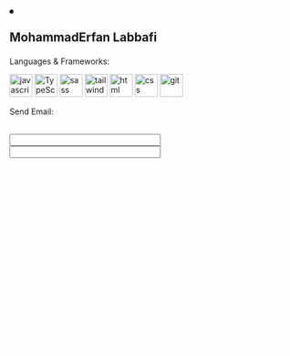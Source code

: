<link
  rel="stylesheet"
  href="https://cdnjs.cloudflare.com/ajax/libs/font-awesome/4.7.0/css/font-awesome.min.css"
/>
<link rel="stylesheet" href="[style.css](https://github.com/Erfanlab/Erfanlab/blob/0bc2422156d249ae989c6b9ee3ffb36af30142fb/style.css)">

<article>
  <header></header>
  <h1>
    <li class="fa fa-user"></li>
    <p>MohammadErfan Labbafi</p>
  </h1>
  <main>
    <div>
      <p>Languages & Frameworks:</p>
      <div class="card languages">
        <img
          width="40"
          height="40"
          src="https://s32.picofile.com/file/8478593326/javascript.png"
          alt="javascript"
        />
        <img
          width="40"
          height="40"
          src="https://s32.picofile.com/file/8478600426/typescript.png"
          alt="TypeScript"
        />
        <img
          width="40"
          height="40"
          src="https://s32.picofile.com/file/8478593376/sass.png"
          alt="sass"
        />
        <img
          width="40"
          height="40"
          src="https://s32.picofile.com/file/8478593384/tailwind.png"
          alt="tailwind"
        />
        <img
          width="40"
          height="40"
          src="https://s32.picofile.com/file/8478593334/html.png"
          alt="html"
        />
        <img
          width="40"
          height="40"
          src="https://s32.picofile.com/file/8478600476/css.png"
          alt="css"
        />
        <img
          width="40"
          height="40"
          src="https://s32.picofile.com/file/8478600442/giticon.png"
          alt="git"
        />
      </div>
    </div>
    <div>
      <p>Send Email:</p>
      <div class="card">
        <form
          style="color: white"
          action="mailto:erfanlab2000@gmail.com"
          method="post"
          enctype="text/plain"
        >
          Your Name:<br />
          <input class="c-name" type="text" name="name" size="30" />
          Email:
          <input class="c-name" type="text" name="mail" size="30" />
          Text:

          <input class="c-text" type="text" name="comment" size="30" />
          <div class="allbtn">
            <input
              class="btn btn-primary"
              id="liveAlertBtn"
              type="submit"
              value="Send"
            />
            <input
              class="btn btn-primary"
              id="liveAlertBtn-1"
              type="reset"
              value="Claer"
            />
          </div>
          <p>
            <a class="phone" href="tel:+989919295106">
              <button>CallMe...</button>
            </a>
          </p>
        </form>
      </div>
    </div>
  </main>
  <footer>
    <div>
      <a href="">
        <i class="fa fa-instagram"></i>
      </a>
    </div>
    <div>
      <a href="https://t.me/Erfan_MFD">
        <i class="fa fa-telegram"></i>
      </a>
    </div>
    <div>
      <a href="https://github.com/Erfanlab">
        <i class="fa fa-github"></i>
      </a>
    </div>
    <div>
      <a href="https://www.linkedin.com/in/mohammaderfan-labbafi-2b300b22a/">
        <i class="fa fa-linkedin"></i>
      </a>
    </div>
  </footer>
</article>
